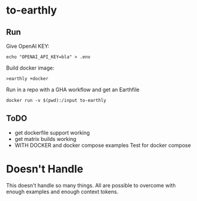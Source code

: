 # to-earthly

## Run

Give OpenAI KEY:
```
echo "OPENAI_API_KEY=bla" > .env
```

Build docker image:
```
>earthly +docker
```
Run in a repo with a GHA workflow and get an Earthfile
```
docker run -v $(pwd):/input to-earthly
```

## ToDO

* get dockerfile support working
* get matrix builds working
* WITH DOCKER and docker compose examples Test for docker compose

# Doesn't Handle

This doesn't handle so many things. All are possible to overcome with enough examples and enough context tokens.